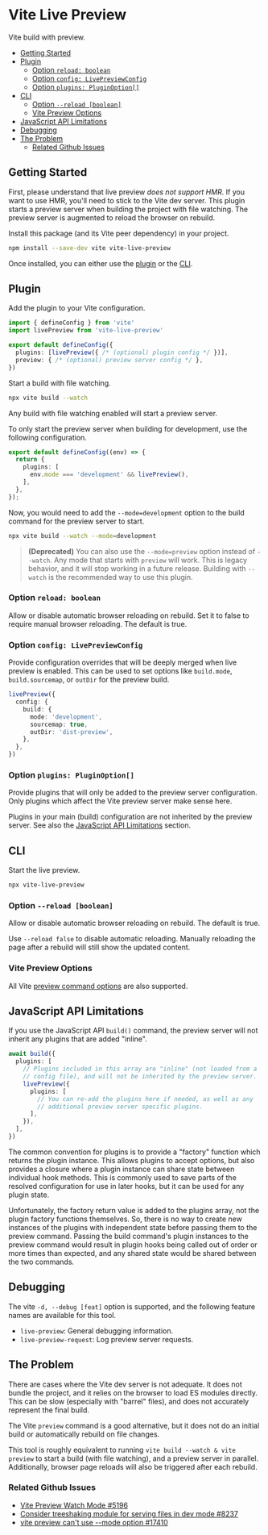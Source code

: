 # Vite Live Preview

Vite build with preview.

- [Getting Started](#getting-started)
- [Plugin](#plugin)
  - [Option `reload: boolean`](#option-reload-boolean)
  - [Option `config: LivePreviewConfig`](#option-config-livepreviewconfig)
  - [Option `plugins: PluginOption[]`](#option-plugins-pluginoption)
- [CLI](#cli)
  - [Option `--reload [boolean]`](#option---reload-boolean)
  - [Vite Preview Options](#vite-preview-options)
- [JavaScript API Limitations](#javascript-api-limitations)
- [Debugging](#debugging)
- [The Problem](#the-problem)
  - [Related Github Issues](#related-github-issues)


## Getting Started

First, please understand that live preview _does not support HMR._ If you want to use HMR, you'll need to stick to the Vite dev server. This plugin starts a preview server when building the project with file watching. The preview server is augmented to reload the browser on rebuild.

Install this package (and its Vite peer dependency) in your project.

```sh
npm install --save-dev vite vite-live-preview
```

Once installed, you can either use the [plugin](#plugin) or the [CLI](#cli).

## Plugin

Add the plugin to your Vite configuration.

```ts
import { defineConfig } from 'vite'
import livePreview from 'vite-live-preview'

export default defineConfig({
  plugins: [livePreview({ /* (optional) plugin config */ })],
  preview: { /* (optional) preview server config */ },
})
```

Start a build with file watching.

```sh
npx vite build --watch
```

Any build with file watching enabled will start a preview server.

To only start the preview server when building for development, use the following configuration.

```ts
export default defineConfig((env) => {
  return {
    plugins: [
      env.mode === 'development' && livePreview(),
    ],
  },
});
```

Now, you would need to add the `--mode=development` option to the build command for the preview server to start.

```sh
npx vite build --watch --mode=development
```

> **(Deprecated)** You can also use the `--mode=preview` option instead of `--watch`. Any mode that starts with `preview` will work. This is legacy behavior, and it will stop working in a future release. Building with `--watch` is the recommended way to use this plugin.

### Option `reload: boolean`

Allow or disable automatic browser reloading on rebuild. Set it to false to require manual browser reloading. The default is true.

### Option `config: LivePreviewConfig`

Provide configuration overrides that will be deeply merged when live preview is enabled. This can be used to set options like `build.mode`, `build.sourcemap`, or `outDir` for the preview build.

```ts
livePreview({
  config: {
    build: {
      mode: 'development',
      sourcemap: true,
      outDir: 'dist-preview',
    },
  },
})
```

### Option `plugins: PluginOption[]`

Provide plugins that will only be added to the preview server configuration. Only plugins which affect the Vite preview server make sense here.

Plugins in your main (build) configuration are not inherited by the preview server. See also the [JavaScript API Limitations](#javascript-api-limitations) section.

## CLI

Start the live preview.

```sh
npx vite-live-preview
```

### Option `--reload [boolean]`

Allow or disable automatic browser reloading on rebuild. The default is true.

Use `--reload false` to disable automatic reloading. Manually reloading the page after a rebuild will still show the updated content.

### Vite Preview Options

All Vite [preview command options](https://vitejs.dev/guide/cli#vite-preview) are also supported.

## JavaScript API Limitations

If you use the JavaScript API `build()` command, the preview server will not inherit any plugins that are added "inline".

```ts
await build({
  plugins: [
    // Plugins included in this array are "inline" (not loaded from a
    // config file), and will not be inherited by the preview server.
    livePreview({
      plugins: [
        // You can re-add the plugins here if needed, as well as any
        // additional preview server specific plugins.
      ],
    }),
  ],
})
```

The common convention for plugins is to provide a "factory" function which returns the plugin instance. This allows plugins to accept options, but also provides a closure where a plugin instance can share state between individual hook methods. This is commonly used to save parts of the resolved configuration for use in later hooks, but it can be used for any plugin state.

Unfortunately, the factory return value is added to the plugins array, not the plugin factory functions themselves. So, there is no way to create new instances of the plugins with independent state before passing them to the preview command. Passing the build command's plugin instances to the preview command would result in plugin hooks being called out of order or more times than expected, and any shared state would be shared between the two commands.

## Debugging

The vite `-d, --debug [feat]` option is supported, and the following feature names are available for this tool.

- `live-preview`: General debugging information.
- `live-preview-request`: Log preview server requests.

## The Problem

There are cases where the Vite dev server is not adequate. It does not bundle the project, and it relies on the browser to load ES modules directly. This can be slow (especially with "barrel" files), and does not accurately represent the final build.

The Vite `preview` command is a good alternative, but it does not do an initial build or automatically rebuild on file changes.

This tool is roughly equivalent to running `vite build --watch & vite preview` to start a build (with file watching), and a preview server in parallel. Additionally, browser page reloads will also be triggered after each rebuild.

### Related Github Issues

- [Vite Preview Watch Mode #5196](https://github.com/vitejs/vite/issues/5196)
- [Consider treeshaking module for serving files in dev mode #8237](https://github.com/vitejs/vite/issues/8237)
- [vite preview can't use --mode option #17410](https://github.com/vitejs/vite/issues/17410)
